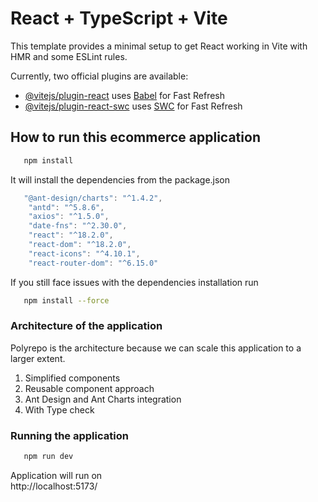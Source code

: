 # React + TypeScript + Vite

This template provides a minimal setup to get React working in Vite with HMR and some ESLint rules.

Currently, two official plugins are available:

- [@vitejs/plugin-react](https://github.com/vitejs/vite-plugin-react/blob/main/packages/plugin-react/README.md) uses [Babel](https://babeljs.io/) for Fast Refresh
- [@vitejs/plugin-react-swc](https://github.com/vitejs/vite-plugin-react-swc) uses [SWC](https://swc.rs/) for Fast Refresh

## How to run this ecommerce application

```js
   npm install
```

It will install the dependencies from the package.json

```js
   "@ant-design/charts": "^1.4.2",
    "antd": "^5.8.6",
    "axios": "^1.5.0",
    "date-fns": "^2.30.0",
    "react": "^18.2.0",
    "react-dom": "^18.2.0",
    "react-icons": "^4.10.1",
    "react-router-dom": "^6.15.0"
```

If you still face issues with the dependencies installation run

```sh
   npm install --force
```

### Architecture of the application

Polyrepo is the architecture because we can scale this application to a larger extent.

1) Simplified components
2) Reusable component approach
3) Ant Design and Ant Charts integration
4) With Type check

### Running the application

```sh
   npm run dev
```

Application will run on <br>
http://localhost:5173/